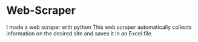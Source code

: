 # Web-Scraper

I made a web scraper with python
This web scraper automatically collects information on the desired site and saves it in an Excel file.
